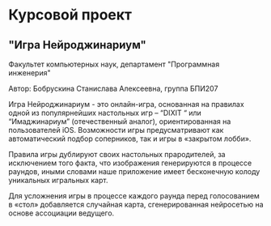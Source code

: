# Курсовой проект 
## "Игра Нейроджинариум"
Факультет компьютерных наук, департамент "Программная инженерия"

Автор: Бобрускина Станислава Алексеевна, группа БПИ207

Игра Нейроджинариум - это онлайн-игра, основанная на правилах одной из популярнейших настольных игр – “DIXIT “ или “Имаджинариум” (отечественный аналог), ориентированная на пользователей iOS. Возможности игры предусматривают как автоматический подбор соперников, так и игры в «закрытом лобби». 

Правила игры дублируют своих настольных прародителей, за исключением того факта, что изображения генерируются в процессе раундов, иными словами наше приложение имеет бесконечную колоду уникальных игральных карт. 

Для усложнения игры в процессе каждого раунда перед голосованием в «стол» добавляется случайная карта, сгенерированная нейросетью на основе ассоциации ведущего.

